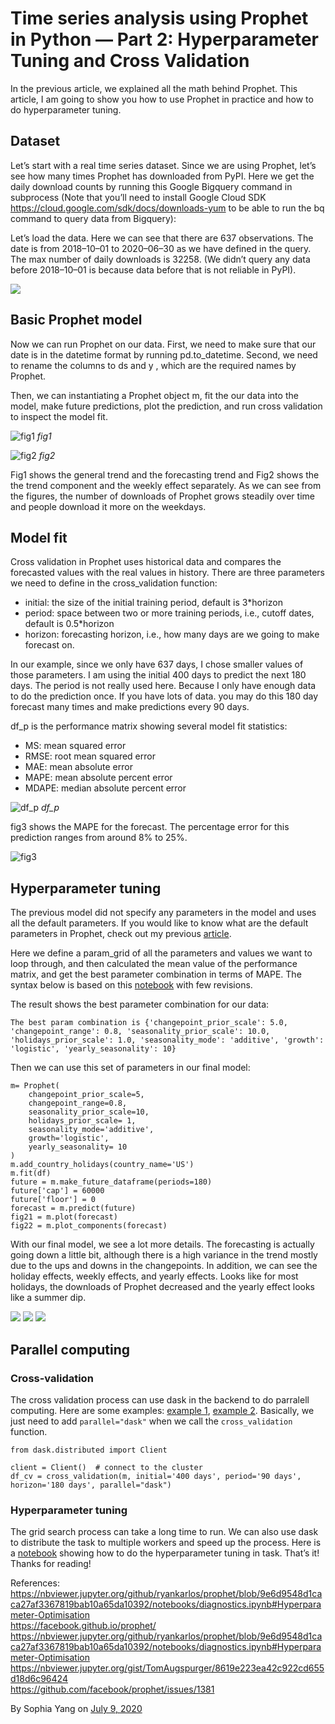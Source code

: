 # Time series analysis using Prophet in Python — Part 2: Hyperparameter Tuning and Cross Validation

In the previous article, we explained all the math behind Prophet. This article, I am going to show you how to use Prophet in practice and how to do hyperparameter tuning.

## Dataset
Let’s start with a real time series dataset. Since we are using Prophet, let’s see how many times Prophet has downloaded from PyPI. Here we get the daily download counts by running this Google Bigquery command in subprocess (Note that you’ll need to install Google Cloud SDK https://cloud.google.com/sdk/docs/downloads-yum to be able to run the bq command to query data from Bigquery):

<script src="https://gist.github.com/sophiamyang/084b141461dbc7d31402731a2873c92a.js"></script>

Let’s load the data. Here we can see that there are 637 observations. The date is from 2018–10–01 to 2020–06–30 as we have defined in the query. The max number of daily downloads is 32258. (We didn’t query any data before 2018–10–01 is because data before that is not reliable in PyPI).

![](p1.png)


## Basic Prophet model
Now we can run Prophet on our data. First, we need to make sure that our date is in the datetime format by running pd.to_datetime. Second, we need to rename the columns to ds and y , which are the required names by Prophet.

Then, we can instantiating a Prophet object m, fit the our data into the model, make future predictions, plot the prediction, and run cross validation to inspect the model fit.

<script src="https://gist.github.com/sophiamyang/4deaf1991927b96f35e3425d83f534c4.js"></script>

![fig1](p2.png)
*fig1*

![fig2](p3.png)
*fig2*

Fig1 shows the general trend and the forecasting trend and Fig2 shows the the trend component and the weekly effect separately. As we can see from the figures, the number of downloads of Prophet grows steadily over time and people download it more on the weekdays.

## Model fit
Cross validation in Prophet uses historical data and compares the forecasted values with the real values in history. There are three parameters we need to define in the cross_validation function:
- initial: the size of the initial training period, default is 3*horizon
- period: space between two or more training periods, i.e., cutoff dates, default is 0.5*horizon
- horizon: forecasting horizon, i.e., how many days are we going to make forecast on.

In our example, since we only have 637 days, I chose smaller values of those parameters. I am using the initial 400 days to predict the next 180 days. The period is not really used here. Because I only have enough data to do the prediction once. If you have lots of data. you may do this 180 day forecast many times and make predictions every 90 days.

df_p is the performance matrix showing several model fit statistics:
- MS: mean squared error
- RMSE: root mean squared error
- MAE: mean absolute error
- MAPE: mean absolute percent error
- MDAPE: median absolute percent error

![df_p](p4.png)
*df_p*

fig3 shows the MAPE for the forecast. The percentage error for this prediction ranges from around 8% to 25%.

![fig3](p5.png)


## Hyperparameter tuning
The previous model did not specify any parameters in the model and uses all the default parameters. If you would like to know what are the default parameters in Prophet, check out my previous [article](https://sophiamyang.github.io/DS/timeseries/timeseries1.html).


Here we define a param_grid of all the parameters and values we want to loop through, and then calculated the mean value of the performance matrix, and get the best parameter combination in terms of MAPE. The syntax below is based on this [notebook](https://nbviewer.jupyter.org/github/ryankarlos/prophet/blob/9e6d9548d1caca27af3367819bab10a65da10392/notebooks/diagnostics.ipynb#Hyperparameter-Optimisation) with few revisions.

<script src="https://gist.github.com/sophiamyang/d19946e1c135b55e0836e794b7454a0e.js"></script>

The result shows the best parameter combination for our data:
```
The best param combination is {'changepoint_prior_scale': 5.0, 'changepoint_range': 0.8, 'seasonality_prior_scale': 10.0, 'holidays_prior_scale': 1.0, 'seasonality_mode': 'additive', 'growth': 'logistic', 'yearly_seasonality': 10}
```

Then we can use this set of parameters in our final model:
```
m= Prophet(
    changepoint_prior_scale=5,
    changepoint_range=0.8,
    seasonality_prior_scale=10,
    holidays_prior_scale= 1,
    seasonality_mode='additive',
    growth='logistic', 
    yearly_seasonality= 10
)
m.add_country_holidays(country_name='US')
m.fit(df)
future = m.make_future_dataframe(periods=180) 
future['cap'] = 60000
future['floor'] = 0
forecast = m.predict(future)
fig21 = m.plot(forecast)
fig22 = m.plot_components(forecast)
```

With our final model, we see a lot more details. The forecasting is actually going down a little bit, although there is a high variance in the trend mostly due to the ups and downs in the changepoints. In addition, we can see the holiday effects, weekly effects, and yearly effects. Looks like for most holidays, the downloads of Prophet decreased and the yearly effect looks like a summer dip.

![](p6.png)
![](p7.png)
![](p8.png)


## Parallel computing
### Cross-validation
The cross validation process can use dask in the backend to do parralell computing. Here are some examples: [example 1](https://github.com/dask/dask-examples/blob/master/applications/forecasting-with-prophet.ipynb), [example 2](https://github.com/facebook/prophet/blob/30bcfed91872015ed6b864b29b7886e03e7a87f6/notebooks/diagnostics.ipynb). Basically, we just need to add `parallel="dask"` when we call the `cross_validation` function.

```
from dask.distributed import Client

client = Client()  # connect to the cluster
df_cv = cross_validation(m, initial='400 days', period='90 days', horizon='180 days', parallel="dask")
```

### Hyperparameter tuning
The grid search process can take a long time to run. We can also use dask to distribute the task to multiple workers and speed up the process. Here is a [notebook](https://nbviewer.jupyter.org/gist/TomAugspurger/8619e223ea42c922cd655d18d6c96424) showing how to do the hyperparameter tuning in task.
That’s it! Thanks for reading!


References:  
https://nbviewer.jupyter.org/github/ryankarlos/prophet/blob/9e6d9548d1caca27af3367819bab10a65da10392/notebooks/diagnostics.ipynb#Hyperparameter-Optimisation    
https://facebook.github.io/prophet/   
https://nbviewer.jupyter.org/github/ryankarlos/prophet/blob/9e6d9548d1caca27af3367819bab10a65da10392/notebooks/diagnostics.ipynb#Hyperparameter-Optimisation    
https://nbviewer.jupyter.org/gist/TomAugspurger/8619e223ea42c922cd655d18d6c96424   
https://github.com/facebook/prophet/issues/1381   

By Sophia Yang on [July 9, 2020](https://medium.com/analytics-vidhya/time-series-analysis-using-prophet-in-python-part-2-hyperparameter-tuning-and-cross-validation-88e7d831a067)